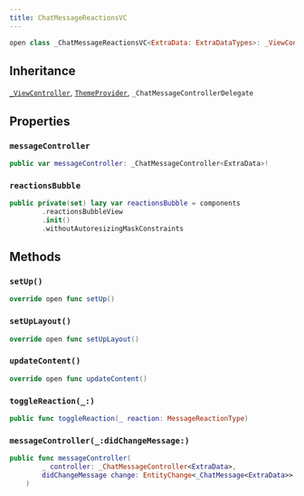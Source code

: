 ```yaml
---
title: ChatMessageReactionsVC
---
```


``` swift
open class _ChatMessageReactionsVC<ExtraData: ExtraDataTypes>: _ViewController, ThemeProvider 
```

## Inheritance

[`_ViewController`](../../common-views/_view-controller.md), [`ThemeProvider`](../../utils/theme-provider.md), `_ChatMessageControllerDelegate`

## Properties

### `messageController`

``` swift
public var messageController: _ChatMessageController<ExtraData>!
```

### `reactionsBubble`

``` swift
public private(set) lazy var reactionsBubble = components
        .reactionsBubbleView
        .init()
        .withoutAutoresizingMaskConstraints
```

## Methods

### `setUp()`

``` swift
override open func setUp() 
```

### `setUpLayout()`

``` swift
override open func setUpLayout() 
```

### `updateContent()`

``` swift
override open func updateContent() 
```

### `toggleReaction(_:)`

``` swift
public func toggleReaction(_ reaction: MessageReactionType) 
```

### `messageController(_:didChangeMessage:)`

``` swift
public func messageController(
        _ controller: _ChatMessageController<ExtraData>,
        didChangeMessage change: EntityChange<_ChatMessage<ExtraData>>
    ) 
```
